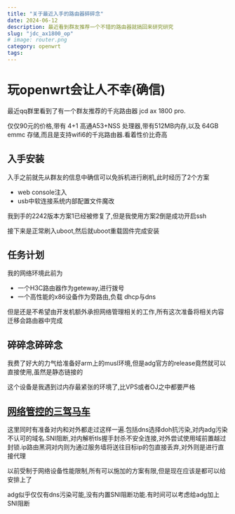 ```yaml
---
title: "关于最近入手的路由器碎碎念"
date: 2024-06-12
description: 最近看到群友推荐一个不错的路由器就搞回来研究研究
slug: "jdc_ax1800_op"
# image: router.png
category: openwrt
tags:
---
```


# 玩openwrt会让人不幸(确信)

最近qq群里看到了有一个群友推荐的千兆路由器 jcd ax 1800 pro.

仅仅90元的价格,带有 4+1 高通A53+NSS 处理器,带有512MB内存,以及 64GB emmc 存储,而且是支持wifi6的千兆路由器.看着性价比奇高

## 入手安装

入手之前就先从群友的信息中确信可以免拆机进行刷机,此时经历了2个方案

* web console注入
* usb中软连接系统内部配置文件魔改

我到手的2242版本方案1已经被修复了,但是我使用方案2倒是成功开启ssh

接下来是正常刷入uboot,然后就uboot重载固件完成安装

## 任务计划

我的网络环境此前为

* 一个H3C路由器作为geteway,进行拨号
* 一个高性能的x86设备作为旁路由,负载 dhcp与dns

但是还是不希望由开发机额外承担网络管理相关的工作,所有这次准备将相关内容迁移会路由器中完成

## 碎碎念碎碎念

我费了好大的力气给准备好arm上的musl环境,但是adg官方的release竟然就可以直接使用,虽然是静态链接的

这个设备是我遇到过内存最紧张的环境了,比VPS或者OJ之中都要严格

## [网络管控的三驾马车](/p/net_task_0)

这里同时有准备对内和对外都走过这样一遍.包括dns选择doh抗污染,对内adg污染不认可的域名.SNI阻断,对内解析tls握手封杀不安全连接,对外尝试使用域前置越过封锁.ip路由黑洞对内则为通过服务墙将送往目标ip的包直接丢弃,对外则是进行直接代理

以前受制于网络设备性能限制,所有可以施加的方案有限,但是现在应该是都可以给安排上了

adg似乎仅仅有dns污染可能,没有内置SNI阻断功能.有时间可以考虑给adg加上SNI阻断
